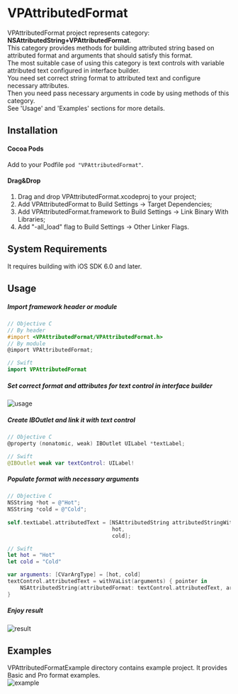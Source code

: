 # VPAttributedFormat
VPAttributedFormat project represents category: **NSAttributedString+VPAttributedFormat**.  
This category provides methods for building attributed string based on attributed format and arguments that should satisfy this format.  
The most suitable case of using this category is text controls with variable attributed text configured in interface builder.  
You need set correct string format to attributed text and configure necessary attributes.  
Then you need pass necessary arguments in code by using methods of this category.  
See 'Usage' and 'Examples' sections for more details.
## Installation
#### Cocoa Pods
Add to your Podfile ```pod "VPAttributedFormat"```.

#### Drag&Drop
1. Drag and drop VPAttributedFormat.xcodeproj to your project;
2. Add VPAttributedFormat to Build Settings -> Target Dependencies;
3. Add VPAttributedFormat.framework to Build Settings -> Link Binary With Libraries;
4. Add "-all_load" flag to Build Settings -> Other Linker Flags.

## System Requirements
It requires building with iOS SDK 6.0 and later.

## Usage
##### Import framework header or module
```objective-c
// Objective C
// By header
#import <VPAttributedFormat/VPAttributedFormat.h>
// By module
@import VPAttributedFormat;
```
```swift
// Swift
import VPAttributedFormat
```

##### Set correct format and attributes for text control in interface builder
![usage](https://cloud.githubusercontent.com/assets/7302163/8714855/93099414-2b3f-11e5-8b20-ac1a48896378.png)

##### Create IBOutlet and link it with text control
```objective-c
// Objective C
@property (nonatomic, weak) IBOutlet UILabel *textLabel;
```
```swift
// Swift
@IBOutlet weak var textControl: UILabel!
```

##### Populate format with necessary arguments
```objective-c
// Objective C
NSString *hot = @"Hot";
NSString *cold = @"Cold";
  
self.textLabel.attributedText = [NSAttributedString attributedStringWithAttributedFormat:self.textLabel.attributedText,
                                 hot,
                                 cold];
```
```swift
// Swift
let hot = "Hot"
let cold = "Cold"

var arguments: [CVarArgType] = [hot, cold]
textControl.attributedText = withVaList(arguments) { pointer in
    NSAttributedString(attributedFormat: textControl.attributedText, arguments: pointer)
}
```

##### Enjoy result
![result](https://cloud.githubusercontent.com/assets/7302163/8714860/9b37dbb4-2b3f-11e5-8296-9a57f39cd702.png)

## Examples
VPAttributedFormatExample directory contains example project. It provides Basic and Pro format examples.  
![example](https://cloud.githubusercontent.com/assets/7302163/8714863/a33e91c2-2b3f-11e5-93aa-f886c019ca38.png)
